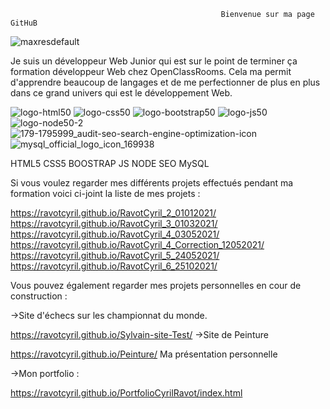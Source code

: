                                                    Bienvenue sur ma page GitHuB
![maxresdefault](https://user-images.githubusercontent.com/76429223/155630038-1e573084-f1d3-471a-8812-3ec08133341f.jpg)


Je suis un développeur Web Junior qui est sur le point de terminer ça formation développeur Web chez OpenClassRooms. 
Cela ma permit d'apprendre beaucoup de langages et de me perfectionner de plus en plus dans ce grand univers qui est le développement Web.

![logo-html50](https://user-images.githubusercontent.com/76429223/155632110-cd3d281a-9e91-4e43-aa27-a25512d94413.png)
![logo-css50](https://user-images.githubusercontent.com/76429223/155632121-4730c6ab-0722-4ac9-922a-22fde0dca604.png)
![logo-bootstrap50](https://user-images.githubusercontent.com/76429223/155632126-dff5b774-610b-4ba8-b41c-a4bd647adcd2.png)
![logo-js50](https://user-images.githubusercontent.com/76429223/155632133-94659048-3a45-49b5-ae17-622d1a1b170b.png)
![logo-node50-2](https://user-images.githubusercontent.com/76429223/155632136-e04022ec-6dcf-47e7-9410-70101ec18da8.png)
![179-1795999_audit-seo-search-engine-optimization-icon](https://user-images.githubusercontent.com/76429223/155632732-4f42e81c-32a2-4aca-b0d4-b629c60e0044.jpg)
![mysql_official_logo_icon_169938](https://user-images.githubusercontent.com/76429223/155632924-b434179d-2f50-4ebc-9963-cfbaf7ccabb7.png)

HTML5  CSS5   BOOSTRAP  JS  NODE  SEO   MySQL

Si vous voulez regarder mes différents projets effectués pendant ma formation voici ci-joint la liste de mes projets : 

https://ravotcyril.github.io/RavotCyril_2_01012021/
https://ravotcyril.github.io/RavotCyril_3_01032021/
https://ravotcyril.github.io/RavotCyril_4_03052021/
https://ravotcyril.github.io/RavotCyril_4_Correction_12052021/
https://ravotcyril.github.io/RavotCyril_5_24052021/
https://ravotcyril.github.io/RavotCyril_6_25102021/



Vous pouvez également regarder mes projets personnelles en cour de construction :

->Site d'échecs sur les championnat du monde.

https://ravotcyril.github.io/Sylvain-site-Test/
->Site de Peinture 

https://ravotcyril.github.io/Peinture/
Ma présentation personnelle 

->Mon portfolio : 

https://ravotcyril.github.io/PortfolioCyrilRavot/index.html

